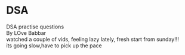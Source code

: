 # DSA
DSA practise questions
<br> By LOve Babbar
<br> watched a couple of vids, feeling lazy lately, fresh start from sunday!!!
<br> its going slow,have to pick up the pace
